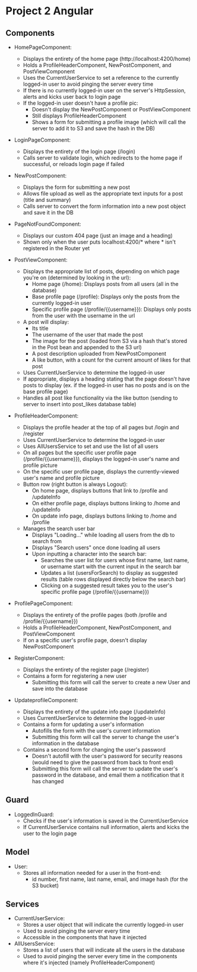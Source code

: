 # Project 2 Angular

## Components

- HomePageComponent:
	- Displays the entirety of the home page (http://localhost:4200/home)
	- Holds a ProfileHeaderComponent, NewPostComponent, and PostViewComponent
	- Uses the CurrentUserService to set a reference to the currently logged-in user to avoid pinging the server every time
	- If there is no currently logged-in user on the server's HttpSession, alerts and kicks user back to login page
	- If the logged-in user doesn't have a profile pic:
		- Doesn't display the NewPostComponent or PostViewComponent
		- Still displays ProfileHeaderComponent
		- Shows a form for submitting a profile image (which will call the server to add it to S3 and save the hash in the DB)

- LoginPageComponent:
	- Displays the entirety of the login page (/login)
	- Calls server to validate login, which redirects to the home page if successful, or reloads login page if failed

- NewPostComponent: 
	- Displays the form for submitting a new post
	- Allows file upload as well as the appropriate text inputs for a post (title and summary)
	- Calls server to convert the form information into a new post object and save it in the DB

- PageNotFoundComponent:
	- Displays our custom 404 page (just an image and a heading)
	- Shown only when the user puts localhost:4200/* where * isn't registered in the Router yet

- PostViewComponent:
	- Displays the appropriate list of posts, depending on which page you're on (determined by looking in the url):
		- Home page (/home): Displays posts from all users (all in the database)
		- Base profile page (/profile): Displays only the posts from the currently logged-in user
		- Specific profile page (/profile/{{username}}): Displays only posts from the user with the username in the url
	- A post will display:
		- Its title
		- The username of the user that made the post
		- The image for the post (loaded from S3 via a hash that's stored in the Post bean and appended to the S3 url)
		- A post description uploaded from NewPostComponent
		- A like button, with a count for the current amount of likes for that post
	- Uses CurrentUserService to determine the logged-in user
	- If appropriate, displays a heading stating that the page doesn't have posts to display (ex. if the logged-in user has no posts and is on the base profile page)
	- Handles all post like functionality via the like button (sending to server to insert into post_likes database table)

- ProfileHeaderComponent:
	- Displays the profile header at the top of all pages but /login and /register
	- Uses CurrentUserService to determine the logged-in user
	- Uses AllUsersService to set and use the list of all users
	- On all pages but the specific user profile page (/profile/{{username}}), displays the logged-in user's name and profile picture
	- On the specific user profile page, displays the currently-viewed user's name and profile picture
	- Button row (right button is always Logout):
		- On home page, displays buttons that link to /profile and /updateInfo
		- On either profile page, displays buttons linking to /home and /updateInfo
		- On update info page, displays buttons linking to /home and /profile
	- Manages the search user bar
		- Displays "Loading..." while loading all users from the db to search from
		- Displays "Search users" once done loading all users
		- Upon inputting a character into the search bar:
			- Searches the user list for users whose first name, last name, or username start with the current input in the search bar
			- Updates a list (usersForSearch) to display as suggested results (table rows displayed directly below the search bar)
			- Clicking on a suggested result takes you to the user's specific profile page (/profile/{{username}})

- ProfilePageComponent:
	- Displays the entirety of the profile pages (both /profile and /profile/{{username}})
	- Holds a ProfileHeaderComponent, NewPostComponent, and PostViewComponent
	- If on a specific user's profile page, doesn't display NewPostComponent

- RegisterComponent:
	- Displays the entirety of the register page (/register)
	- Contains a form for registering a new user
		- Submitting this form will call the server to create a new User and save into the database

- UpdateprofileComponent:
	- Displays the entirety of the update info page (/updateInfo)
	- Uses CurrentUserService to determine the logged-in user
	- Contains a form for updating a user's information
		- Autofills the form with the user's current information
		- Submitting this form will call the server to change the user's information in the database
	- Contains a second form for changing the user's password
		- Doesn't autofill with the user's password for security reasons (would need to give the password from back to front end)
		- Submitting this form will call the server to update the user's password in the database, and email them a notification that it has changed

## Guard

- LoggedInGuard:
	- Checks if the user's information is saved in the CurrentUserService
	- If CurrentUserService contains null information, alerts and kicks the user to the login page

## Model

- User: 
	- Stores all information needed for a user in the front-end:
		- id number, first name, last name, email, and image hash (for the S3 bucket)

## Services

- CurrentUserService:
	- Stores a user object that will indicate the currently logged-in user
	- Used to avoid pinging the server every time
	- Accessible in the components that have it injected
- AllUsersService:
	- Stores a list of users that will indicate all the users in the database
	- Used to avoid pinging the server every time in the components where it's injected (namely ProfileHeaderComponent)
